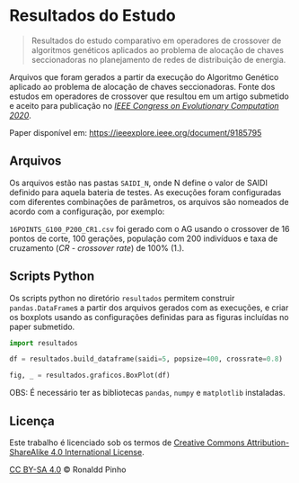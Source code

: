 # Resultados do Estudo

> Resultados do estudo comparativo em operadores de crossover de algoritmos
> genéticos aplicados ao problema de alocação de chaves seccionadoras no
> planejamento de redes de distribuição de energia.

Arquivos que foram gerados a partir da execução do Algoritmo Genético aplicado
ao problema de alocação de chaves seccionadoras. Fonte dos estudos em operadores
de crossover que resultou em um artigo submetido e aceito para publicação no
[_IEEE Congress on Evolutionary Computation 2020_](https://wcci2020.org/).

Paper disponível em: https://ieeexplore.ieee.org/document/9185795

## Arquivos

Os arquivos estão nas pastas `SAIDI_N`, onde N define o valor de SAIDI definido
para aquela bateria de testes.
As execuções foram configuradas com diferentes combinações de parâmetros, os
arquivos são nomeados de acordo com a configuração, por exemplo:

`16POINTS_G100_P200_CR1.csv` foi gerado com o AG usando o crossover de 16 pontos
de corte, 100 gerações, população com 200 indivíduos e taxa de cruzamento (_CR -
crossover rate_) de 100% (1.).

## Scripts Python

Os scripts python no diretório `resultados` permitem construir `pandas.DataFrame`s
a partir dos arquivos gerados com as execuções, e criar os boxplots usando as
configurações definidas para as figuras incluídas no paper submetido.

```py
import resultados

df = resultados.build_dataframe(saidi=5, popsize=400, crossrate=0.8)

fig, _ = resultados.graficos.BoxPlot(df)
```

OBS: É necessário ter as bibliotecas `pandas`, `numpy` e `matplotlib` instaladas.

## Licença

Este trabalho é licenciado sob os termos de [Creative Commons Attribution-ShareAlike 4.0
International License][cc-by-sa].

[CC BY-SA 4.0][cc-by-sa] &copy; Ronaldd Pinho

[cc-by-sa]: http://creativecommons.org/licenses/by-nc-sa/4.0/
[cc-by-sa-image]: https://licensebuttons.net/l/by-sa/4.0/88x31.png

